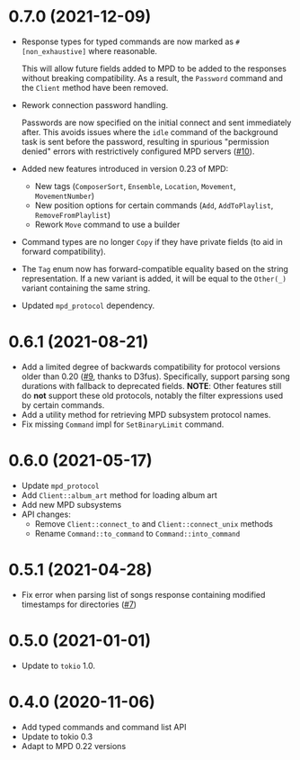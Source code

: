 # 0.7.0 (2021-12-09)

 - Response types for typed commands are now marked as `#[non_exhaustive]` where reasonable.

   This will allow future fields added to MPD to be added to the responses without breaking compatibility. As a result, the `Password` command and the `Client` method have been removed.
 - Rework connection password handling.

   Passwords are now specified on the initial connect and sent immediately after. This avoids issues where the `idle` command of the background task is sent before the password, resulting in spurious "permission denied" errors with restrictively configured MPD servers ([#10](https://github.com/elomatreb/mpd_client/issues/10)).
 - Added new features introduced in version 0.23 of MPD:
   - New tags (`ComposerSort`, `Ensemble`, `Location`, `Movement`, `MovementNumber`)
   - New position options for certain commands (`Add`, `AddToPlaylist`, `RemoveFromPlaylist`)
   - Rework `Move` command to use a builder
 - Command types are no longer `Copy` if they have private fields (to aid in forward compatibility).
 - The `Tag` enum now has forward-compatible equality based on the string representation. If a new variant is added, it will be equal to the `Other(_)` variant containing the same string.
 - Updated `mpd_protocol` dependency.

# 0.6.1 (2021-08-21)

 - Add a limited degree of backwards compatibility for protocol versions older than 0.20 ([#9](https://github.com/elomatreb/mpd_client/pull/9), thanks to D3fus).
   Specifically, support parsing song durations with fallback to deprecated fields.
   **NOTE**: Other features still do **not** support these old protocols, notably the filter expressions used by certain commands.
 - Add a utility method for retrieving MPD subsystem protocol names.
 - Fix missing `Command` impl for `SetBinaryLimit` command.

# 0.6.0 (2021-05-17)

 - Update `mpd_protocol`
 - Add `Client::album_art` method for loading album art
 - Add new MPD subsystems
 - API changes:
   - Remove `Client::connect_to` and `Client::connect_unix` methods
   - Rename `Command::to_command` to `Command::into_command`

# 0.5.1 (2021-04-28)

 - Fix error when parsing list of songs response containing modified timestamps for directories ([#7](https://github.com/elomatreb/mpd_client/issues/7))

# 0.5.0 (2021-01-01)

 - Update to `tokio` 1.0.

# 0.4.0 (2020-11-06)

 - Add typed commands and command list API
 - Update to tokio 0.3
 - Adapt to MPD 0.22 versions
